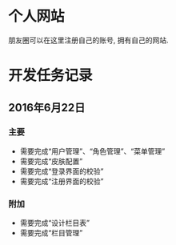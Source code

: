 # 个人网站

朋友圈可以在这里注册自己的账号, 拥有自己的网站.

# 开发任务记录

## 2016年6月22日

### 主要

- 需要完成“用户管理”、“角色管理”、“菜单管理”
- 需要完成“皮肤配置”
- 需要完成“登录界面的校验”
- 需要完成“注册界面的校验”

### 附加

- 需要完成“设计栏目表”
- 需要完成“栏目管理”